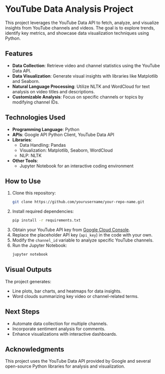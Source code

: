 # YouTube Data Analysis Project

This project leverages the YouTube Data API to fetch, analyze, and visualize insights from YouTube channels and videos. The goal is to explore trends, identify key metrics, and showcase data visualization techniques using Python.

## Features
- **Data Collection**: Retrieve video and channel statistics using the YouTube Data API.
- **Data Visualization**: Generate visual insights with libraries like Matplotlib and Seaborn.
- **Natural Language Processing**: Utilize NLTK and WordCloud for text analysis on video titles and descriptions.
- **Customizable Analysis**: Focus on specific channels or topics by modifying channel IDs.

## Technologies Used
- **Programming Language**: Python
- **APIs**: Google API Python Client, YouTube Data API
- **Libraries**:
  - Data Handling: Pandas
  - Visualization: Matplotlib, Seaborn, WordCloud
  - NLP: NLTK
- **Other Tools**:
  - Jupyter Notebook for an interactive coding environment

## How to Use
1. Clone this repository:
   ```bash
   git clone https://github.com/yourusername/your-repo-name.git
   ```
2. Install required dependencies:
   ```bash
   pip install -r requirements.txt
   ```
3. Obtain your YouTube API key from [Google Cloud Console](https://console.cloud.google.com/).
4. Replace the placeholder API key (`api_key`) in the code with your own.
5. Modify the `channel_id` variable to analyze specific YouTube channels.
6. Run the Jupyter Notebook:
   ```bash
   jupyter notebook
   ```

## Visual Outputs
The project generates:
- Line plots, bar charts, and heatmaps for data insights.
- Word clouds summarizing key video or channel-related terms.

## Next Steps
- Automate data collection for multiple channels.
- Incorporate sentiment analysis for comments.
- Enhance visualizations with interactive dashboards.

## Acknowledgments
This project uses the YouTube Data API provided by Google and several open-source Python libraries for analysis and visualization.
